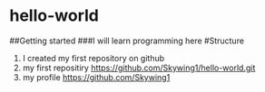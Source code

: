 # hello-world
##Getting started
###I will learn programming here
#Structure
1. I created my first repository on github
2. my first repositiry https://github.com/Skywing1/hello-world.git
3. my profile https://github.com/Skywing1
